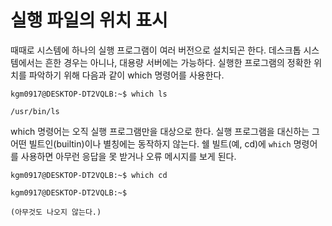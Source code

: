 
# 실행 파일의 위치 표시

때때로 시스템에 하나의 실행 프로그램이 여러 버전으로 설치되곤 한다. 데스크톱 시스템에서는 흔한 경우는 아니나, 대용량 서버에는 가능하다. 실행한 프로그램의 정확한 위치를 파악하기 위해 다음과 같이 which 명령어를 사용한다.


```
kgm0917@DESKTOP-DT2VQLB:~$ which ls

/usr/bin/ls
```


which 명령어는 오직 실행 프로그램만을 대상으로 한다. 실행 프로그램을 대신하는 그 어떤 빌트인(builtin)이나 별칭에는 동작하지 않는다. 쉘 빌트(예, cd)에 `which` 명령어를 사용하면 아무런 응답을 못 받거나 오류 메시지를 보게 된다.

```
kgm0917@DESKTOP-DT2VQLB:~$ which cd

kgm0917@DESKTOP-DT2VQLB:~$

(아무것도 나오지 않는다.)
```